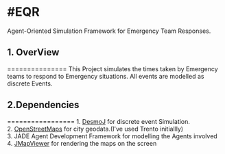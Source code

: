 #EQR
===
Agent-Oriented Simulation Framework for Emergency Team Responses.

## 1. OverView
===============
This Project simulates the times taken by Emergency teams to respond to Emergency situations. All events are modelled as discrete Events.


## 2.Dependencies
=================
    1. [DesmoJ](http://desmoj.sourceforge.net/home.html "Desmo-J") for discrete event Simulation.  
    2. [OpenStreetMaps](www.openstreetmap.org "OSM") for city geodata.(I've used Trento initiallly)  
    3. JADE Agent Development Framework for modelling the Agents involved  
    4. [JMapViewer](http://wiki.openstreetmap.org/wiki/JMapViewer "JMapViewer") for rendering the maps on the screen  
